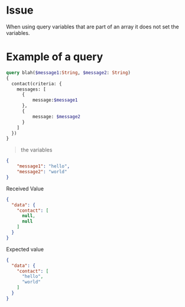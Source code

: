 # Issue

When using query variables that are part of an array it does not set the variables.

# Example of a query

```graphql
query blah($message1:String, $message2: String)
{
  contact(criteria: {
    messages: [
      { 
          message:$message1
      },
      {
          message: $message2
      }
    ]
  })
}
```

> the variables

```json
{
    "message1": "hello",
    "message2": "world"
}
```

Received Value

```json
{
  "data": {
    "contact": [
      null,
      null
    ]
  }
}
```

Expected value


```json
{
  "data": {
    "contact": [
      "hello",
      "world"
    ]
  }
}
```